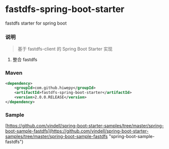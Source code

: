 # fastdfs-spring-boot-starter
fastdfs starter for spring boot

### 说明

 > 基于 fastdfs-client 的 Spring Boot Starter 实现

1. 整合 fastdfs

### Maven

``` xml
<dependency>
	<groupId>com.github.hiwepy</groupId>
	<artifactId>fastdfs-spring-boot-starter</artifactId>
	<version>2.0.0.RELEASE</version>
</dependency>
```

### Sample

[https://github.com/vindell/spring-boot-starter-samples/tree/master/spring-boot-sample-fastdfs](https://github.com/vindell/spring-boot-starter-samples/tree/master/spring-boot-sample-fastdfs "spring-boot-sample-fastdfs")


